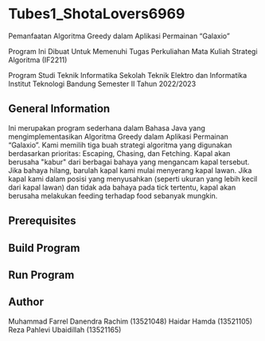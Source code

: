 # Tubes1_ShotaLovers6969

Pemanfaatan Algoritma Greedy dalam Aplikasi Permainan “Galaxio”

Program Ini Dibuat Untuk Memenuhi Tugas Perkuliahan Mata Kuliah Strategi Algoritma (IF2211)

Program Studi Teknik Informatika
Sekolah Teknik Elektro dan Informatika
Institut Teknologi Bandung
Semester II Tahun 2022/2023

## General Information

Ini merupakan program sederhana dalam Bahasa Java yang mengimplementasikan Algoritma Greedy dalam Aplikasi Permainan “Galaxio”. Kami memilih tiga buah strategi algoritma yang digunakan berdasarkan prioritas: Escaping, Chasing, dan Fetching. Kapal akan berusaha "kabur" dari berbagai bahaya yang mengancam kapal tersebut. Jika bahaya hilang, barulah kapal kami mulai menyerang kapal lawan. Jika kapal kami dalam posisi yang menyusahkan (seperti ukuran yang lebih kecil dari kapal lawan) dan tidak ada bahaya pada tick tertentu, kapal akan berusaha melakukan feeding terhadap food sebanyak mungkin.

## Prerequisites

## Build Program

## Run Program

## Author

Muhammad Farrel Danendra Rachim (13521048)
Haidar Hamda (13521105)
Reza Pahlevi Ubaidillah (13521165)

